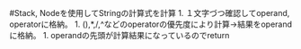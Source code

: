 #Stack, Nodeを使用してStringの計算式を計算
    1. １文字づつ確認してoperand, operatorに格納。
    1. (),*,/,^などのoperatorの優先度により計算→結果をoperandに格納。
    1. operandの先頭が計算結果になっているのでreturn
